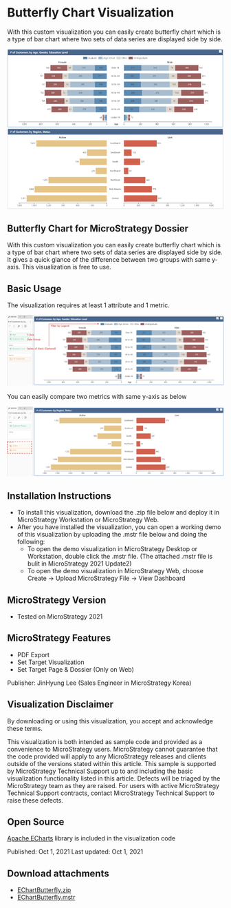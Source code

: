 # Butterfly Chart Visualization

With this custom visualization you can easily create butterfly chart which is a type of bar chart where two sets of data series are displayed side by side. 

![butterfly-chart](https://github.com/PrezSeah/galleryres/raw/main/microstrategy/butterfly-chart-visualization/images/butterfly-chart.jfif)

## Butterfly Chart for MicroStrategy Dossier
With this custom visualization you can easily create butterfly chart which is a type of bar chart where two sets of data series are displayed side by side. 
It gives a quick glance of the difference between two groups with same y-axis.
This visualization is free to use.

## Basic Usage
The visualization requires at least 1 attribute and 1 metric.

![butterfly-chart-basic-usage](https://github.com/PrezSeah/galleryres/raw/main/microstrategy/butterfly-chart-visualization/images/butterfly-chart-basic-usage.jfif)

You can easily compare two metrics with same y-axis as below

![butterfly-chart-compare](https://github.com/PrezSeah/galleryres/raw/main/microstrategy/butterfly-chart-visualization/images/butterfly-chart-compare.jfif)

## Installation Instructions
- To install this visualization, download the .zip file below and deploy it in MicroStrategy Workstation or MicroStrategy Web.
- After you have installed the visualization, you can open a working demo of this visualization by uploading the .mstr file below and doing the following:
  - To open the demo visualization in MicroStrategy Desktop or Workstation, double click the .mstr file. (The attached .mstr file is bulit in MicroStrategy 2021 Update2)
  - To open the demo visualization in MicroStrategy Web, choose Create -> Upload MicroStrategy File -> View Dashboard

## MicroStrategy Version
- Tested on MicroStrategy 2021

## MicroStrategy Features
- PDF Export
- Set Target Visualization
- Set Target Page & Dossier (Only on Web)

Publisher: JinHyung Lee (Sales Engineer in MicroStrategy Korea)

## Visualization Disclaimer
By downloading or using this visualization, you accept and acknowledge these terms.

This visualization is both intended as sample code and provided as a convenience to MicroStrategy users. MicroStrategy cannot guarantee that the code provided will apply to any MicroStrategy releases and clients outside of the versions stated within this article. This sample is supported by MicroStrategy Technical Support up to and including the basic visualization functionality listed in this article. Defects will be triaged by the MicroStrategy team as they are raised. For users with active MicroStrategy Technical Support contracts, contact MicroStrategy Technical Support to raise these defects.

## Open Source
[Apache ECharts](https://echarts.apache.org/en/index.html) library is included in the visualization code 

Published: Oct 1, 2021
Last updated: Oct 1, 2021

## Download attachments
- [EChartButterfly.zip](https://github.com/PrezSeah/galleryres/raw/main/microstrategy/butterfly-chart-visualization/attachments/EChartButterfly.zip)
- [EChartButterfly.mstr](https://github.com/PrezSeah/galleryres/raw/main/microstrategy/butterfly-chart-visualization/attachments/EChartButterfly.mstr)